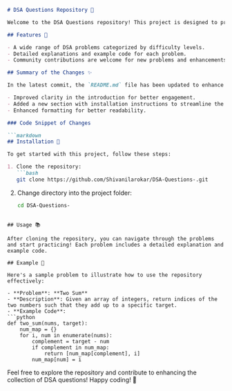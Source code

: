 ```markdown
# DSA Questions Repository 🚀

Welcome to the DSA Questions repository! This project is designed to provide a comprehensive set of DSA questions that can help developers of all skill levels enhance their problem-solving capabilities. Each problem is carefully curated to cover various data structures and algorithms.

## Features 🎉

- A wide range of DSA problems categorized by difficulty levels.
- Detailed explanations and example code for each problem.
- Community contributions are welcome for new problems and enhancements.

## Summary of the Changes ✨

In the latest commit, the `README.md` file has been updated to enhance its presentation and provide clearer instructions. Below are the key changes made:

- Improved clarity in the introduction for better engagement.
- Added a new section with installation instructions to streamline the setup process.
- Enhanced formatting for better readability.

### Code Snippet of Changes

```markdown
## Installation 🔧

To get started with this project, follow these steps:

1. Clone the repository:
   ```bash
   git clone https://github.com/Shivanilarokar/DSA-Questions-.git
   ```
2. Change directory into the project folder:
   ```bash
   cd DSA-Questions-
   ```
```

## Usage 📚

After cloning the repository, you can navigate through the problems and start practicing! Each problem includes a detailed explanation and example code.

## Example 📝

Here's a sample problem to illustrate how to use the repository effectively:

- **Problem**: **Two Sum**
- **Description**: Given an array of integers, return indices of the two numbers such that they add up to a specific target.
- **Example Code**:
```python
def two_sum(nums, target):
    num_map = {}
    for i, num in enumerate(nums):
        complement = target - num
        if complement in num_map:
            return [num_map[complement], i]
        num_map[num] = i
```

Feel free to explore the repository and contribute to enhancing the collection of DSA questions! Happy coding! 🎉
```